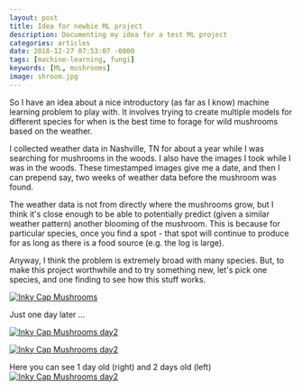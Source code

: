 ```yaml
---
layout: post
title: Idea for newbie ML project
description: Documenting my idea for a test ML project
categories: articles
date: 2018-12-27 07:53:07 -0800
tags: [machine-learning, fungi]
keywords: [ML, mushrooms]
image: shroom.jpg
---
```

So I have an idea about a nice introductory (as far as I know) machine learning problem to play with. It involves trying to create multiple models for different species for when is the best time to forage for wild mushrooms based on the weather.

I collected weather data in Nashville, TN for about a year while I was searching for mushrooms in the woods. I also have the images I took while I was in the woods. These timestamped images give me a date, and then I can prepend say, two weeks of weather data before the mushroom was found.

The weather data is not from directly where the mushrooms grow, but I think it's close enough to be able to potentially predict (given a similar weather pattern) another blooming of the mushroom. This is because for particular species, once you find a spot - that spot will continue to produce for as long as there is a food source (e.g. the log is large).

Anyway, I think the problem is extremely broad with many species. But, to make this project worthwhile and to try something new, let's pick one species, and one finding to see how this stuff works.

[![Inky Cap Mushrooms]({{site.root}}/assets/img/170420-inky.jpg)]()

Just one day later ...

[![Inky Cap Mushrooms day2]({{site.root}}/assets/img/170421-inky.jpg)]()

[![Inky Cap Mushrooms day2]({{site.root}}/assets/img/170421-inky-2.jpg)]()

Here you can see 1 day old (right) and 2 days old (left)
[![Inky Cap Mushrooms day2]({{site.root}}/assets/img/170421-inky-3.jpg)]()
